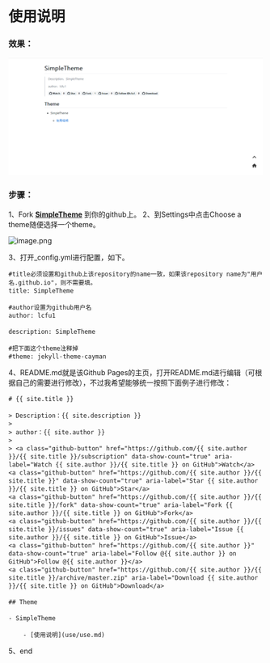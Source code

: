 # 使用说明

### 效果：

![image](images\image.PNG)

### 步骤：

1、Fork **[SimpleTheme](https://github.com/lcfu1/SimpleTheme)** 到你的github上。
2、到Settings中点击Choose a theme随便选择一个theme。

![image.png](https://upload-images.jianshu.io/upload_images/6025530-d3cf51e17b786b72.png?imageMogr2/auto-orient/strip%7CimageView2/2/w/1240)

3、打开_config.yml进行配置，如下。

```
#title必须设置和github上该repository的name一致，如果该repository name为"用户名.github.io"，则不需要填。
title: SimpleTheme

#author设置为github用户名
author: lcfu1

description: SimpleTheme

#把下面这个theme注释掉
#theme: jekyll-theme-cayman
```

4、README.md就是该Github Pages的主页，打开README.md进行编辑（可根据自己的需要进行修改），不过我希望能够统一按照下面例子进行修改：

```
# {{ site.title }}

> Description：{{ site.description }}
>
> author：{{ site.author }}
>
> <a class="github-button" href="https://github.com/{{ site.author }}/{{ site.title }}/subscription" data-show-count="true" aria-label="Watch {{ site.author }}/{{ site.title }} on GitHub">Watch</a>
<a class="github-button" href="https://github.com/{{ site.author }}/{{ site.title }}" data-show-count="true" aria-label="Star {{ site.author }}/{{ site.title }} on GitHub">Star</a>
<a class="github-button" href="https://github.com/{{ site.author }}/{{ site.title }}/fork" data-show-count="true" aria-label="Fork {{ site.author }}/{{ site.title }} on GitHub">Fork</a>
<a class="github-button" href="https://github.com/{{ site.author }}/{{ site.title }}/issues" data-show-count="true" aria-label="Issue {{ site.author }}/{{ site.title }} on GitHub">Issue</a>
<a class="github-button" href="https://github.com/{{ site.author }}" data-show-count="true" aria-label="Follow @{{ site.author }} on GitHub">Follow @{{ site.author }}</a>
<a class="github-button" href="https://github.com/{{ site.author }}/{{ site.title }}/archive/master.zip" aria-label="Download {{ site.author }}/{{ site.title }} on GitHub">Download</a>

## Theme

- SimpleTheme

	- [使用说明](use/use.md)
```

5、end